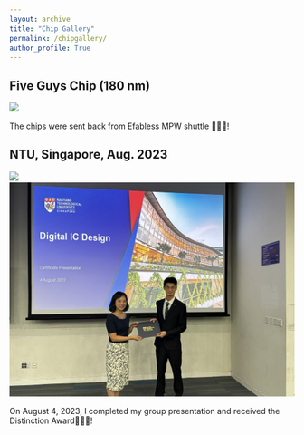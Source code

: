 ```yaml
---
layout: archive
title: "Chip Gallery"
permalink: /chipgallery/
author_profile: True
---
```


## Five Guys Chip (180 nm)

<img src="/images/XDU_1.JPG">

The chips were sent back from Efabless MPW shuttle 🎉🎉🎉!

## NTU, Singapore, Aug. 2023

<img src="/images/NTU-1.jpg">

<img src="/images/NTU-2.jpg">

On August 4, 2023, I completed my group presentation and received the Distinction Award🎉🎉🎉!
